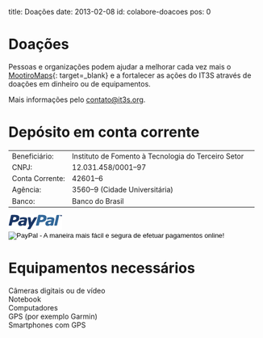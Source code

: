 title: Doações
date: 2013-02-08
id: colabore-doacoes
pos: 0

Doações
=======

Pessoas e organizações podem ajudar a melhorar cada vez mais o [MootiroMaps](http://maps.mootiro.org/){: target=_blank} e a fortalecer as ações do IT3S através de doações em dinheiro ou de equipamentos.

Mais informações pelo [contato@it3s.org](mailto:contato@it3s.org).

<div id="conta">
<h1>Depósito em conta corrente</h1>
<table>
<tr>
<td>Beneficiário:</td><td>Instituto de Fomento à Tecnologia do Terceiro Setor</td>
</tr>
<tr>
<td>CNPJ:</td><td>12.031.458/0001–97</td>
</tr>
<tr>
<td>Conta Corrente:</td><td>42601–6</td>
</tr>
<tr>
<td>Agência:</td><td>3560–9 (Cidade Universitária)
</tr>
<tr>
<td>Banco:</td><td> Banco do Brasil<td>
</table>
</div>

<div id="paypal">
<img src="/static/images/colabore/paypal.gif" />
<form action="https://www.paypal.com/cgi-bin/webscr" method="post">
<input type="hidden" name="cmd" value="_s-xclick" />
<input type="hidden" name="hosted_button_id" value="4MPS2FT95W7NE" />
<input type="image" src="https://www.paypalobjects.com/pt_BR/i/btn/btn_donate_LG.gif" border="0" name="submit" alt="PayPal - A maneira mais fácil e segura de efetuar pagamentos online!" />
<img alt="" border="0" src="https://www.paypalobjects.com/en_US/i/scr/pixel.gif" width="1" height="1" />
</form>
</div>

<div id="equipamentos">
<h1>Equipamentos necessários</h1>
Câmeras digitais ou de vídeo<br />
Notebook<br />
Computadores<br />
GPS (por exemplo Garmin)<br />
Smartphones com GPS<br />
</div>

